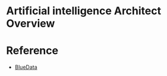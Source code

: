 # Artificial intelligence Architect Overview

# Reference

* [BlueData](https://www.bluedata.com/product/architecture/)